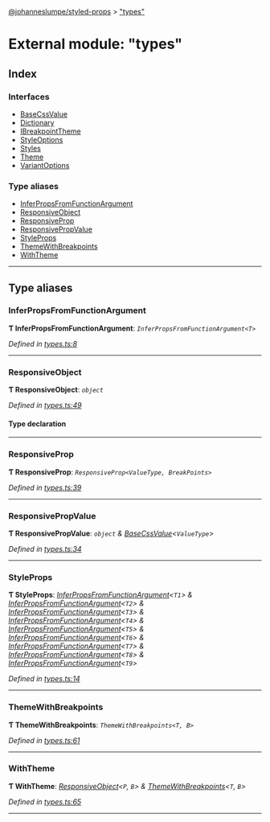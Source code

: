 [@johanneslumpe/styled-props](../README.md) > ["types"](../modules/_types_.md)

# External module: "types"

## Index

### Interfaces

* [BaseCssValue](../interfaces/_types_.basecssvalue.md)
* [Dictionary](../interfaces/_types_.dictionary.md)
* [IBreakpointTheme](../interfaces/_types_.ibreakpointtheme.md)
* [StyleOptions](../interfaces/_types_.styleoptions.md)
* [Styles](../interfaces/_types_.styles.md)
* [Theme](../interfaces/_types_.theme.md)
* [VariantOptions](../interfaces/_types_.variantoptions.md)

### Type aliases

* [InferPropsFromFunctionArgument](_types_.md#inferpropsfromfunctionargument)
* [ResponsiveObject](_types_.md#responsiveobject)
* [ResponsiveProp](_types_.md#responsiveprop)
* [ResponsivePropValue](_types_.md#responsivepropvalue)
* [StyleProps](_types_.md#styleprops)
* [ThemeWithBreakpoints](_types_.md#themewithbreakpoints)
* [WithTheme](_types_.md#withtheme)

---

## Type aliases

<a id="inferpropsfromfunctionargument"></a>

###  InferPropsFromFunctionArgument

**Ƭ InferPropsFromFunctionArgument**: *`InferPropsFromFunctionArgument<T>`*

*Defined in [types.ts:8](https://github.com/johanneslumpe/styled-props/blob/8e709f1/src/types.ts#L8)*

___
<a id="responsiveobject"></a>

###  ResponsiveObject

**Ƭ ResponsiveObject**: *`object`*

*Defined in [types.ts:49](https://github.com/johanneslumpe/styled-props/blob/8e709f1/src/types.ts#L49)*

#### Type declaration

___
<a id="responsiveprop"></a>

###  ResponsiveProp

**Ƭ ResponsiveProp**: *`ResponsiveProp<ValueType, BreakPoints>`*

*Defined in [types.ts:39](https://github.com/johanneslumpe/styled-props/blob/8e709f1/src/types.ts#L39)*

___
<a id="responsivepropvalue"></a>

###  ResponsivePropValue

**Ƭ ResponsivePropValue**: *`object` & [BaseCssValue](../interfaces/_types_.basecssvalue.md)<`ValueType`>*

*Defined in [types.ts:34](https://github.com/johanneslumpe/styled-props/blob/8e709f1/src/types.ts#L34)*

___
<a id="styleprops"></a>

###  StyleProps

**Ƭ StyleProps**: *[InferPropsFromFunctionArgument](_types_.md#inferpropsfromfunctionargument)<`T1`> & [InferPropsFromFunctionArgument](_types_.md#inferpropsfromfunctionargument)<`T2`> & [InferPropsFromFunctionArgument](_types_.md#inferpropsfromfunctionargument)<`T3`> & [InferPropsFromFunctionArgument](_types_.md#inferpropsfromfunctionargument)<`T4`> & [InferPropsFromFunctionArgument](_types_.md#inferpropsfromfunctionargument)<`T5`> & [InferPropsFromFunctionArgument](_types_.md#inferpropsfromfunctionargument)<`T6`> & [InferPropsFromFunctionArgument](_types_.md#inferpropsfromfunctionargument)<`T7`> & [InferPropsFromFunctionArgument](_types_.md#inferpropsfromfunctionargument)<`T8`> & [InferPropsFromFunctionArgument](_types_.md#inferpropsfromfunctionargument)<`T9`>*

*Defined in [types.ts:14](https://github.com/johanneslumpe/styled-props/blob/8e709f1/src/types.ts#L14)*

___
<a id="themewithbreakpoints"></a>

###  ThemeWithBreakpoints

**Ƭ ThemeWithBreakpoints**: *`ThemeWithBreakpoints<T, B>`*

*Defined in [types.ts:61](https://github.com/johanneslumpe/styled-props/blob/8e709f1/src/types.ts#L61)*

___
<a id="withtheme"></a>

###  WithTheme

**Ƭ WithTheme**: *[ResponsiveObject](_types_.md#responsiveobject)<`P`, `B`> & [ThemeWithBreakpoints](_types_.md#themewithbreakpoints)<`T`, `B`>*

*Defined in [types.ts:65](https://github.com/johanneslumpe/styled-props/blob/8e709f1/src/types.ts#L65)*

___

